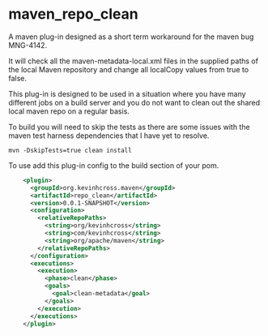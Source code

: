 maven_repo_clean
================

A maven plug-in designed as a short term workaround for the maven bug MNG-4142.

It will check all the maven-metadata-local.xml files in the supplied paths of
the local Maven repository and change all localCopy values from true to false.

This plug-in is designed to be used in a situation where you have many
different jobs on a build server and you do not want to clean out the shared
local maven repo on a regular basis.

To build you will need to skip the tests as there are some issues with the
maven test harness dependencies that I have yet to resolve.

    mvn -DskipTests=true clean install

To use add this plug-in config to the build section of your pom.

```xml
    <plugin>
      <groupId>org.kevinhcross.maven</groupId>
      <artifactId>repo_clean</artifactId>
      <version>0.0.1-SNAPSHOT</version>
      <configuration>
        <relativeRepoPaths>
          <string>org/kevinhcross</string>
          <string>com/kevinhcross</string>
          <string>org/apache/maven</string>
        </relativeRepoPaths>
      </configuration>
      <executions>
        <execution>
          <phase>clean</phase>
          <goals>
            <goal>clean-metadata</goal>
          </goals>
        </execution>
      </executions>
    </plugin>
```
